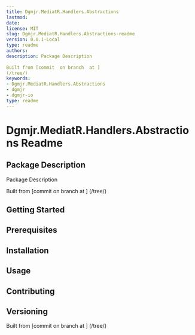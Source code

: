 ```yaml
---
title: Dgmjr.MediatR.Handlers.Abstractions
lastmod:
date:
license: MIT
slug: Dgmjr.MediatR.Handlers.Abstractions-readme
version: 0.0.1-Local
type: readme
authors:
description: Package Description
      
Built from [commit  on branch  at ]
(/tree/)
keywords:
- Dgmjr.MediatR.Handlers.Abstractions
- dgmjr
- dgmjr-io
type: readme
---
```

# Dgmjr.MediatR.Handlers.Abstractions Readme
## Package Description
Package Description
      
Built from [commit  on branch  at ]
(/tree/)
## Getting Started
## Prerequisites
## Installation
## Usage
## Contributing
## Versioning
Built from [commit  on branch  at ]
(/tree/)
